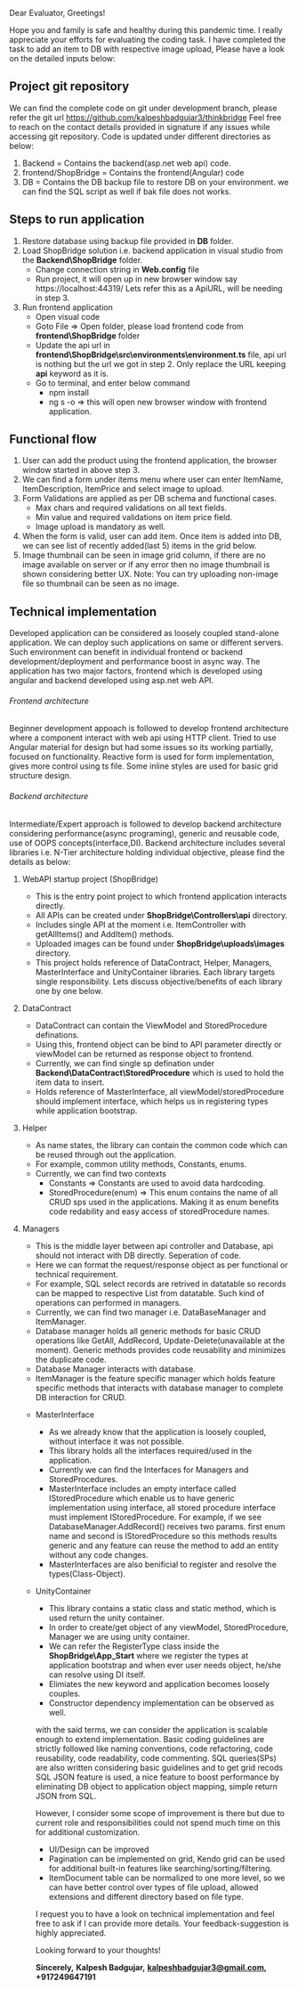 Dear Evaluator, Greetings!

Hope you and family is safe and healthy during this pandemic time. I really appreciate your efforts for evaluating the coding task.
I have completed the task to add an item to DB with respective image upload, Please have a look on the detailed inputs below:

## Project git repository
We can find the complete code on git under development branch, please refer the git url https://github.com/kalpeshbadgujar3/thinkbridge
Feel free to reach on the contact details provided in signature if any issues while accessing git repository.
Code is updated under different directories as below:
1. Backend = Contains the backend(asp.net web api) code.
2. frontend/ShopBridge = Contains the frontend(Angular) code
3. DB = Contains the DB backup file to restore DB on your environment. we can find the SQL script as well if bak file does not works.

## Steps to run application
1. Restore database using backup file provided in **DB** folder.
2. Load ShopBridge solution i.e. backend application in visual studio from the **Backend\ShopBridge** folder.
	- Change connection string in **Web.config** file
	- Run project, it will open up in new browser window say https://localhost:44319/ Lets refer this as a ApiURL, will be needing in step 3.
3. Run frontend application
	- Open visual code
	- Goto File => Open folder, please load frontend code from **frontend\ShopBridge** folder
	- Update the api url in **frontend\ShopBridge\src\environments\environment.ts** file, api url is nothing but the url we got in step 2. 
	  Only replace the URL keeping **api** keyword as it is.
	- Go to terminal, and enter below command
		- npm install
		- ng s -o  => this will open new browser window with frontend application.

## Functional flow
1. User can add the product using the frontend application, the browser window started in above step 3.
2. We can find a form under items menu where user can enter ItemName, ItemDescription, ItemPrice and select image to upload.
3. Form Validations are applied as per DB schema and functional cases.
	- Max chars and required validations on all text fields.
	- Min value and required validations on item price field.
	- Image upload is mandatory as well.
4. When the form is valid, user can add item. Once item is added into DB, we can see list of recently added(last 5) items in the grid below.
5. Image thumbnail can be seen in image grid column, if there are no image available on server or if any error then no image thumbnail is shown considering better UX.
Note: You can try uploading non-image file so thumbnail can be seen as no image.
 
## Technical implementation
Developed application can be considered as loosely coupled stand-alone application. We can deploy such applications on same or different servers.
Such environment can benefit in individual frontend or backend development/deployment and performance boost in async way.
The application has two major factors, frontend which is developed using angular and backend developed using asp.net web API.

###### Frontend architecture
Beginner development appoach is followed to develop frontend architecture where a component interact with web api using HTTP client.
Tried to use Angular material for design but had some issues so its working partially, focused on functionality.
Reactive form is used for form implementation, gives more control using ts file. Some inline styles are used for basic grid structure design.

###### Backend architecture
Intermediate/Expert approach is followed to develop backend architecture considering performance(async programing), 
generic and reusable code, use of OOPS concepts(interface,DI).
Backend architecture includes several libraries i.e. N-Tier architecture holding individual objective, please find the details as below:
1. WebAPI startup project (ShopBridge)
	- This is the entry point project to which frontend application interacts directly.
	- All APIs can be created under **ShopBridge\Controllers\api** directory.
	- Includes single API at the moment i.e. ItemController with getAllItems() and AddItem() methods.
	- Uploaded images can be found under **ShopBridge\uploads\images** directory.
	- This project holds reference of DataContract, Helper, Managers, MasterInterface and UnityContainer libraries. Each library targets single responsibility.
	Lets discuss objective/benefits of each library one by one below.

2. DataContract
	- DataContract can contain the ViewModel and StoredProcedure definations.
	- Using this, frontend object can be bind to API parameter directly or viewModel can be returned as response object to frontend.
	- Currently, we can find single sp defination under **Backend\DataContract\StoredProcedure** which is used to hold the item data to insert.
	- Holds reference of MasterInterface, all viewModel/storedProcedure should implement interface, which helps us in registering types while application bootstrap.

3. Helper
	- As name states, the library can contain the common code which can be reused through out the application.
	- For example, common utility methods, Constants, enums.
	- Currently, we can find two contexts
		- Constants => Constants are used to avoid data hardcoding.
		- StoredProcedure(enum) => This enum contains the name of all CRUD sps used in the applications.
		Making it as enum benefits code redability and easy access of storedProcedure names.

4. Managers
	- This is the middle layer between api controller and Database, api should not interact with DB directly. Seperation of code.
	- Here we can format the request/response object as per functional or technical requirement.
	- For example, SQL select records are retrived in datatable so records can be mapped to respective List<object> from datatable. 
	  Such kind of operations can performed in managers.
	- Currently, we can find two manager i.e. DataBaseManager and ItemManager.
	- Database manager holds all generic methods for basic CRUD operations like GetAll, AddRecord, Update-Delete(unavailable at the moment). 
	  Generic methods provides code reusability and minimizes the duplicate code.
	- Database Manager interacts with database.
	- ItemManager is the feature specific manager which holds feature specific methods that interacts with database manager to complete DB interaction for CRUD.
5. MasterInterface
	- As we already know that the application is loosely coupled, without interface it was not possible.
	- This library holds all the interfaces required/used in the application.
	- Currently we can find the Interfaces for Managers and StoredProcedures.
	- MasterInterface includes an empty interface called IStoredProcedure which enable us to have generic implementation using interface, all stored procedure interface must implement IStoredProcedure.
	  For example, if we see DatabaseManager.AddRecord() receives two params. first enum name and second is IStoredProcedure so this methods results generic and any feature can reuse the method to add an entity without any code changes. 
	- MasterInterfaces are also benificial to register and resolve the types(Class-Object). 
6. UnityContainer
    - This library contains a static class and static method, which is used return the unity container.
	- In order to create/get object of any viewModel, StoredProcedure, Manager we are using unity container.
	- We can refer the RegisterType class inside the **ShopBridge\App_Start** where we register the types at application bootstrap and when ever user needs object, he/she can resolve using DI itself.
	- Elimiates the new keyword and application becomes loosely couples.
	- Constructor dependency implementation can be observed as well.

with the said terms, we can consider the application is scalable enough to extend implementation. 
Basic coding guidelines are strictly followed like naming conventions, code refactoring, code reusability, code readability, code commenting. 
SQL queries(SPs) are also written considering basic guidelines and to get grid recods SQL JSON feature is used, a nice feature to boost performance by eliminating DB object to application object mapping, simple return JSON from SQL.

However, I consider some scope of improvement is there but due to current role and responsibilities could not spend much time on this for additional customization.
- UI/Design can be improved
- Pagination can be implemented on grid, Kendo grid can be used for additional built-in features like searching/sorting/filtering.
- ItemDocument table can be normalized to one more level, so we can have better control over types of file upload, allowed extensions and different directory based on file type.


I request you to have a look on technical implementation and feel free to ask if I can provide more details.
Your feedback-suggestion is highly appreciated.

Looking forward to your thoughts!


**Sincerely,**
**Kalpesh Badgujar,**
**kalpeshbadgujar3@gmail.com,**
**+917249647191**
   

